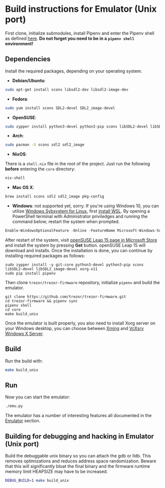 # Build instructions for Emulator (Unix port)

First clone, initialize submodules, install Pipenv and enter the Pipenv shell as 
defined [here](index.md). **Do not forget you need to be in a `pipenv shell`
environment!**

## Dependencies

Install the required packages, depending on your operating system.

* __Debian/Ubuntu__:

```sh
sudo apt-get install scons libsdl2-dev libsdl2-image-dev
```

* __Fedora__:

```sh
sudo yum install scons SDL2-devel SDL2_image-devel
```

* __OpenSUSE__:

```sh
sudo zypper install python3-devel python3-pip scons libSDL2-devel libSDL2_image-devel
```

* __Arch__:

```sh
sudo pacman -S scons sdl2 sdl2_image
```

* __NixOS__:

There is a `shell.nix` file in the root of the project. Just run the following **before** entering the `core` directory:

```sh
nix-shell
```

* __Mac OS X__:

```sh
brew install scons sdl2 sdl2_image pkg-config
```

* __Windows__: not supported yet, sorry.
If you're using Windows 10, you can utilize [Windows Sybsystem for Linux](https://en.wikipedia.org/wiki/Windows_Subsystem_for_Linux), first [install WSL](https://docs.microsoft.com/en-us/windows/wsl/install-win10). By opening a PowerShell terminal with Administrator priviledges and running the command below; restart the system when prompted.

```powershell
Enable-WindowsOptionalFeature -Online -FeatureName Microsoft-Windows-Subsystem-Linux
```

After restart of the system, visit [openSUSE Leap 15 page in Microsoft Store](https://www.microsoft.com/store/productId/9NJFZK00FGKV) and install the system by pressing **Get** button. openSUSE Leap 15 will download and installs. Once the installation is done, you can continue by installing required packages as follows:

```
sudo zypper install -y git-core python3-devel python3-pip scons libSDL2-devel libSDL2_image-devel xorg-x11
sudo pip install pipenv
```

Then clone `trezor/trezor-firmware` repository, initialize `pipenv` and build the emulator.
```
git clone https://github.com/trezor/trezor-firmware.git
cd trezor-firmware && pipenv sync
pipenv shell
cd core
make build_unix
```

Once the emulator is built properly, you also need to install Xorg server on your Windows desktop, you can choose between [Xming](https://sourceforge.net/projects/xming/) and [VcXsrv Windows X Server](https://sourceforge.net/projects/vcxsrv/).


## Build

Run the build with:

```sh
make build_unix
```

## Run

Now you can start the emulator:

```sh
./emu.py
```

The emulator has a number of interesting features all documented in the [Emulator](../emulator/index.md) section.

## Building for debugging and hacking in Emulator (Unix port)

Build the debuggable unix binary so you can attach the gdb or lldb.
This removes optimizations and reduces address space randomization.
Beware that this will significantly bloat the final binary
and the firmware runtime memory limit HEAPSIZE may have to be increased.

```sh
DEBUG_BUILD=1 make build_unix
```
